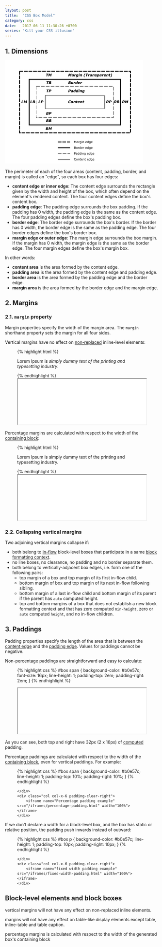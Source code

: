 ```yaml
---
layout: post
title:  "CSS Box Model"
category: css
date:   2017-06-11 11:30:26 +0700
series: "Kill your CSS illusion"
---
```


## 1. Dimensions

![Box model](/images/box-model.png)

The perimeter of each of the four areas (content, padding, border, and margin) is called an "edge", so each box has four edges:

- <strong id="content-edge">content edge or inner edge</strong>: The content edge surrounds the rectangle given by the width and height of the box, which often depend on the element's rendered content. The four content edges define the box's content box.
- <strong id="padding-edge">padding edge</strong>: The padding edge surrounds the box padding. If the padding has 0 width, the padding edge is the same as the content edge. The four padding edges define the box's padding box.
- <strong id="border-edge">border edge</strong>: The border edge surrounds the box's border. If the border has 0 width, the border edge is the same as the padding edge. The four border edges define the box's border box.
- <strong id="margin-edge">margin edge or outer edge</strong>: The margin edge surrounds the box margin. If the margin has 0 width, the margin edge is the same as the border edge. The four margin edges define the box's margin box.

In other words:

- <strong id="content-area">content area</strong> is the area formed by the content edge.
- <strong id="padding-area">padding area</strong> is the area formed by the content edge and padding edge.
- <strong id="border-area">border area</strong> is the area formed by the padding edge and the border edge.
- <strong id="margin-area">margin area</strong> is the area formed by the border edge and the margin edge.

## 2. Margins

### 2.1. `margin` property

Margin properties specify the width of the margin area. The `margin` shorthand property sets the margin for all four sides.

Vertical margins have no effect on [non-replaced](/css/terminologies.html#non-replaced-element) inline-level elements:

<figure class="flex wrap justify-between">
  <div class="col col-x-6 padding-clear-left">

{% highlight html %}
<div id="box">
  <p>Lorem Ipsum is <em>simply dummy text of the printing and typesetting industry</em>.</p>
</div>
{% endhighlight %}

  </div>
  <div class="col col-x-6 padding-clear-right">
      <iframe name="Non-replaced inline-level elements have no vertical margins example" src="/iframes/css-non-replaced-inline-level-elements-have-no-vertical-margins.html" width="100%"></iframe>
  </div>
</figure>

Percentage margins are calculated with respect to the width of the [containing block](/css/terminologies.html#containing-block):


<figure class="flex wrap justify-between">
  <div class="col col-x-6 padding-clear-left">

{% highlight html %}
<div id="box">
  <p>Lorem Ipsum is simply dummy text of the printing and typesetting industry.</p>
</div>
{% endhighlight %}

  </div>
  <div class="col col-x-6 padding-clear-right">
      <iframe name="percentage margins example" src="/iframes/css-percentage-margins.html" width="100%"></iframe>
  </div>
</figure>

### 2.2. Collapsing vertical margins

Two adjoining vertical margins collapse if:

- both belong to [in-flow](/css/terminologies.html#in-flow) block-level boxes that participate in a same [block formatting context](/css/terminologies.html#block-formatting-context).
- no line boxes, no clearance, no padding and no border separate them.
- both belong to vertically-adjacent box edges, i.e. form one of the following pairs:
    - top margin of a box and top margin of its first in-flow child.
    - bottom margin of box and top margin of its next in-flow following sibling.
    - bottom margin of a last in-flow child and bottom margin of its parent if the parent has `auto` computed height.
    - top and bottom margins of a box that does not establish a new block formatting context and that has zero computed `min-height`, zero or `auto` computed `height`, and no in-flow children.

## 3. Paddings

Padding properties specify the length of the area that is between the [content edge](/css/terminologies.html#content-edge) and the [padding edge](/css/terminologies.html#padding-edge). Values for paddings cannot be negative.

Non-percentage paddings are straightforward and easy to calculate:

<figure class="flex wrap justify-between">
  <div class="col col-x-6 padding-clear-left">

{% highlight css %}
#box span {
    background-color: #b0e57c;
    font-size: 16px;
    line-height: 1;
    padding-top: 2em;
    padding-right: 2em;
}
{% endhighlight %}

  </div>
  <div class="col col-x-6 padding-clear-right">
    <iframe name="em padding example" src="/iframes/em-padding.html" width="100%"></iframe>
  </div>
</figure>

As you can see, both top and right have 32px (2 x 16px) of [computed](/css/terminologies.html#computed-value) padding.

Percentage paddings are calculated with respect to the width of the [containing block](/css/terminologies.html#containing-block), even for vertical paddings. For example:

<figure class="flex wrap justify-between">
    <div class="col col-x-6 padding-clear-left">

{% highlight css %}
#box span {
    background-color: #b0e57c;
    line-height: 1;
    padding-top: 10%;
    padding-right: 10%;
}
{% endhighlight %}

    </div>
    <div class="col col-x-6 padding-clear-right">
        <iframe name="Percentage padding example" src="/iframes/percentage-padding.html" width="100%"></iframe>
    </div>
</figure>

If we don't declare a width for a block-level box, and the box has static or relative position, the padding push inwards instead of outward:

<figure class="flex wrap justify-between">
    <div class="col col-x-6 padding-clear-left">

{% highlight css %}
#box p {
  background-color: #b0e57c;
  line-height: 1;
  padding-top: 10px;
  padding-right: 10px;
}
{% endhighlight %}

    </div>
    <div class="col col-x-6 padding-clear-right">
        <iframe name="fixed width padding example" src="/iframes/fixed-width-padding.html" width="100%"></iframe>
    </div>
</figure>

## Block-level elements and block boxes

vertical margins will not have any effect on non-replaced inline elements.

margins will not have any effect on table-like display elements except table, inline-table and table caption.

percentage margins is calculated with respect to the width of the generated box's containing block
